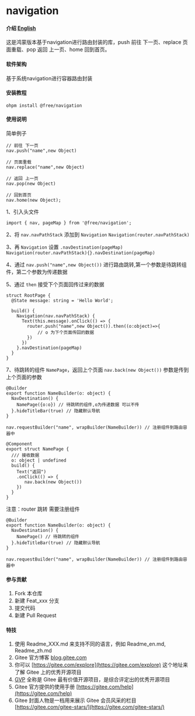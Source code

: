 # navigation

#### 介绍 [English](README.en.md)

这是鸿蒙版本基于navigation进行路由封装的库，push 前往 下一页、replace 页面重载、pop 返回 上一页、home 回到首页。

#### 软件架构

基于系统navigation进行容器路由封装

#### 安装教程

`ohpm install @free/navigation`

#### 使用说明

简单例子

```
// 前往 下一页
nav.push("name",new Object)

// 页面重载
nav.replace("name",new Object)

// 返回 上一页
nav.pop(new Object)

// 回到首页
nav.home(new Object);
```

1、引入头文件

`import { nav, pageMap } from '@free/navigation';`

2、将 `nav.navPathStack` 添加到 `Navigation`
`Navigation(router.navPathStack)`

3、再 `Navigation` 设置 `.navDestination(pageMap)`
`Navigation(router.navPathStack){}.navDestination(pageMap)`

4、通过 `nav.push("name",new Object())` 进行路由跳转,第一个参数是待跳转组件，第二个参数为传递数据

5、通过 `then` 接受下个页面回传过来的数据

```
struct RootPage {
  @State message: string = 'Hello World';

  build() {
    Navigation(nav.navPathStack) {
      Text(this.message).onClick(() => {
        router.push("name",new Object()).then((o:object)=>{
            // o 为下个页面传回的数据
        })
      })
    }.navDestination(pageMap)
  }
}
```

7、待跳转的组件 `NamePage`，返回上个页面 `nav.back(new Object())` 参数是传到上个页面的参数

```
@Builder
export function NameBuilder(o: object) {
  NavDestination() {
    NamePage({o:o}) // 待跳转的组件,o为传递数据 可以不传
  }.hideTitleBar(true) // 隐藏默认导航
}

nav.requestBuilder("name", wrapBuilder(NameBuilder)) // 注册组件到路由容器中

@Component
export struct NamePage {
  /// 接收数据
  o: object | undefined 
  build() {
    Text("返回")
    .onClick(() => {
       nav.back(new Object())
    })
  }
}
```
注意：router 跳转 需要注册组件
```
@Builder
export function NameBuilder(o: object) {
  NavDestination() {
    NamePage() // 待跳转的组件
  }.hideTitleBar(true) // 隐藏默认导航
}

nav.requestBuilder("name", wrapBuilder(NameBuilder)) // 注册组件到路由容器中
```

#### 参与贡献

1. Fork 本仓库
2. 新建 Feat_xxx 分支
3. 提交代码
4. 新建 Pull Request

#### 特技

1. 使用 Readme\_XXX.md 来支持不同的语言，例如 Readme\_en.md, Readme\_zh.md
2. Gitee 官方博客 [blog.gitee.com](https://blog.gitee.com)
3. 你可以 [https://gitee.com/explore](https://gitee.com/explore) 这个地址来了解 Gitee 上的优秀开源项目
4. [GVP](https://gitee.com/gvp) 全称是 Gitee 最有价值开源项目，是综合评定出的优秀开源项目
5. Gitee 官方提供的使用手册 [https://gitee.com/help](https://gitee.com/help)
6. Gitee 封面人物是一档用来展示 Gitee 会员风采的栏目 [https://gitee.com/gitee-stars/](https://gitee.com/gitee-stars/)
